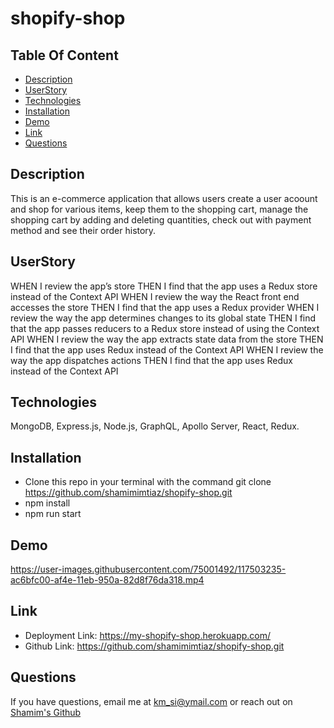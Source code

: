 # shopify-shop


## Table Of Content
* [Description](#description)
* [UserStory](#userstory)
* [Technologies](#technologies)
* [Installation](#installation)
* [Demo](#demo)
* [Link](#link)
* [Questions](#questions)


## Description
This is an e-commerce application that allows users create a user acoount and shop for various items, keep them to the shopping cart, manage the shopping cart by adding and deleting quantities, check out with payment method and see their order history. 

## UserStory

WHEN I review the app’s store
THEN I find that the app uses a Redux store instead of the Context API
WHEN I review the way the React front end accesses the store
THEN I find that the app uses a Redux provider
WHEN I review the way the app determines changes to its global state
THEN I find that the app passes reducers to a Redux store instead of using the Context API
WHEN I review the way the app extracts state data from the store
THEN I find that the app uses Redux instead of the Context API
WHEN I review the way the app dispatches actions
THEN I find that the app uses Redux instead of the Context API


## Technologies
MongoDB, Express.js, Node.js, GraphQL, Apollo Server, React, Redux.


## Installation
* Clone this repo in your terminal with the command git clone https://github.com/shamimimtiaz/shopify-shop.git
* npm install
* npm run start

## Demo
https://user-images.githubusercontent.com/75001492/117503235-ac6bfc00-af4e-11eb-950a-82d8f76da318.mp4

## Link

* Deployment Link: https://my-shopify-shop.herokuapp.com/
* Github Link: https://github.com/shamimimtiaz/shopify-shop.git

## Questions
If you have questions, email me at km_si@ymail.com or reach out on <a href="https://github.com/shamimimtiaz" target="_blank">Shamim's Github</a>